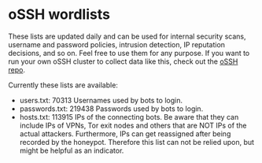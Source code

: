 # oSSH wordlists
These lists are updated daily and can be used for internal security scans, username and password policies, intrusion detection, IP reputation decisions, and so on. Feel free to use them for any purpose. If you want to run your own oSSH cluster to collect data like this, check out the [oSSH repo](https://github.com/toxyl/ossh).  

Currently these lists are available:  
- users.txt: 70313                                                                                                                                                                                                                                                                                     Usernames used by bots to login. 
- passwords.txt: 219438                                                                                                                                                                                                                                                                                     Passwords used by bots to login. 
- hosts.txt: 113915                                                                                                                                                                                                                                                                                     IPs of the connecting bots. Be aware that they can include IPs of VPNs, Tor exit nodes and others that are NOT IPs of the actual attackers. Furthermore, IPs can get reassigned after being recorded by the honeypot. Therefore this list can not be relied upon, but might be helpful as an indicator.

